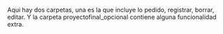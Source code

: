 Aqui hay dos carpetas, una es la que incluye lo pedido, registrar, borrar, editar. Y la carpeta proyectofinal_opcional contiene alguna funcionalidad extra.
